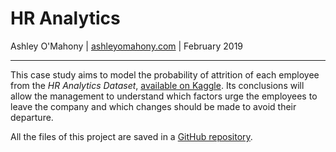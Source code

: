 
# HR Analytics

Ashley O'Mahony | [ashleyomahony.com](http://ashleyomahony.com) | February 2019  

***

This case study aims to model the probability of attrition of each employee from the *HR Analytics Dataset*, [available on Kaggle](https://www.kaggle.com/lnvardanyan/hr-analytics). Its conclusions will allow the management to understand which factors urge the employees to leave the company and which changes should be made to avoid their departure.

All the files of this project are saved in a [GitHub repository](https://github.com/ashomah/HR-Analytics).  

